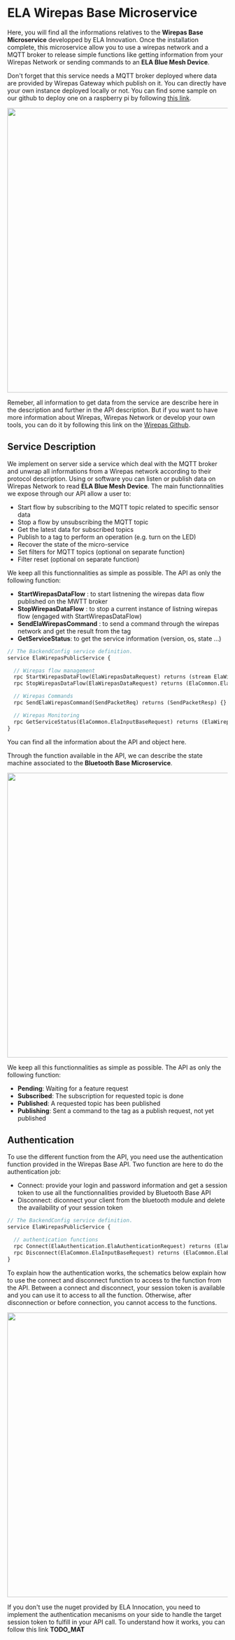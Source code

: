 # ELA Wirepas Base Microservice

Here, you will find all the informations relatives to the **Wirepas Base Microservice** developped by ELA Innovation. Once the installation complete, this microservice allow you to use a wirepas network and a MQTT broker to release simple functions like getting information from your Wirepas Network or sending commands to an **ELA Blue Mesh Device**.

Don't forget that this service needs a MQTT broker deployed where data are provided by Wirepas Gateway which publish on it. You can directly have your own instance deployed locally or not. You can find some sample on our github to deploy one on a raspberry pi by following [this link](https://github.com/elaInnovation/mqttbroker-rpi-install).

<p align="center">
  <img width="650" src="https://github.com/elaInnovation/ELA-Microservices/blob/master/Images/ELA_Wirepas_Microservice_archi_2021.png">
</p>

Remeber, all information to get data from the service are describe here in the description and further in the API description. But if you want to have more information about Wirepas, Wirepas Network or develop your own tools, you can do it by following this link on the [Wirepas Github][here_wirepas_github].

## Service Description
We implement on server side a service which deal with the MQTT broker and unwrap all informations from a Wirepas network according to their protocol description. Using or software you can listen or publish data on Wirepas Network to read **ELA Blue Mesh Device**. The main functionnalities we expose through our API allow a user to:
- Start flow by subscribing to the MQTT topic related to specific sensor data 
- Stop a flow by unsubscribing the MQTT topic 
- Get the latest data for subscribed topics 
- Publish to a tag to perform an operation (e.g. turn on the LED) 
- Recover the state of the micro-service 
- Set filters for MQTT topics (optional on separate function) 
- Filter reset (optional on separate function) 

We keep all this functionnalities as simple as possible. The API as only the following function:
- **StartWirepasDataFlow** : to start listnening the wirepas data flow published on the MWTT broker 
- **StopWirepasDataFlow** : to stop a current instance of listning wirepas flow (engaged with StartWirepasDataFlow)
- **SendElaWirepasCommand** : to send a command through the wirepas network and get the result from the tag
- **GetServiceStatus**: to get the service information (version, os, state ...)
```proto
// The BackendConfig service definition.
service ElaWirepasPublicService {

  // Wirepas flow management
  rpc StartWirepasDataFlow(ElaWirepasDataRequest) returns (stream ElaWirepasDataPacket) {}
  rpc StopWirepasDataFlow(ElaWirepasDataRequest) returns (ElaCommon.ElaError) {}

  // Wirepas Commands
  rpc SendElaWirepasCommand(SendPacketReq) returns (SendPacketResp) {}

  // Wirepas Monitoring
  rpc GetServiceStatus(ElaCommon.ElaInputBaseRequest) returns (ElaWirepasMicroserviceStatus) {}
}
```
You can find all the information about the API and object here.

Through the function available in the API, we can describe the state machine associated to the **Bluetooth Base Microservice**. 
<p align="center">
  <img width="650" src="https://github.com/elaInnovation/ELA-Microservices/blob/master/Documentation/Wirepas%20Base/Images/Wirepas_Service_State_Machine_01.PNG">
</p>

We keep all this functionnalities as simple as possible. The API as only the following function:
- **Pending**: Waiting for a feature request 
- **Subscribed**: The subscription for requested topic is done 
- **Published**: A requested topic has been published 
- **Publishing**: Sent a command to the tag as a publish request, not yet published 

## Authentication
To use the different function from the API, you need use the authentication function provided in the Wirepas Base API. Two function are here to do the authentication job:
- Connect: provide your login and password information and get a session token to use all the functionnalities provided by Bluetooth Base API
- Disconnect: diconnect your client from the bluetooth module and delete the availability of your session token
```proto
// The BackendConfig service definition.
service ElaWirepasPublicService {

  // authentication functions
  rpc Connect(ElaAuthentication.ElaAuthenticationRequest) returns (ElaAuthentication.ElaAuthenticationResponse) {}
  rpc Disconnect(ElaCommon.ElaInputBaseRequest) returns (ElaCommon.ElaError) {}
}
```

To explain how the authentication works, the schematics below explain how to use the connect and disconnect function to access to the function from the API. Between a connect and disconnect, your session token is available and you can use it to access to all the function. Otherwise, after disconnection or before connection, you cannot access to the functions.
<p align="center">
  <img width="650" src="https://github.com/elaInnovation/ELA-Microservices/blob/master/Images/ELA_Authentication_Work_01.png">
</p>

If you don't use the nuget provided by ELA Innocation, you need to implement the authentication mecanisms on your side to handle the target session token to fulfill in your API call. To understand how it works, you can follow this link **TODO_MAT**

[here_wirepas_github]: https://github.com/wirepas
